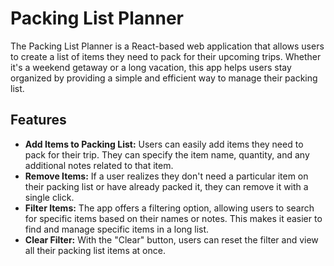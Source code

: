 # Packing List Planner    
The Packing List Planner is a React-based web application that allows users to create a list of items they need to pack for their upcoming trips. Whether it's a weekend getaway or a long vacation, this app helps users stay organized by providing a simple and efficient way to manage their packing list.     

## Features    
+ **Add Items to Packing List:** Users can easily add items they need to pack for their trip. They can specify the item name, quantity, and any additional notes related to that item.
+ **Remove Items:** If a user realizes they don't need a particular item on their packing list or have already packed it, they can remove it with a single click.
+ **Filter Items:** The app offers a filtering option, allowing users to search for specific items based on their names or notes. This makes it easier to find and manage specific items in a long list.
+ **Clear Filter:** With the "Clear" button, users can reset the filter and view all their packing list items at once.
